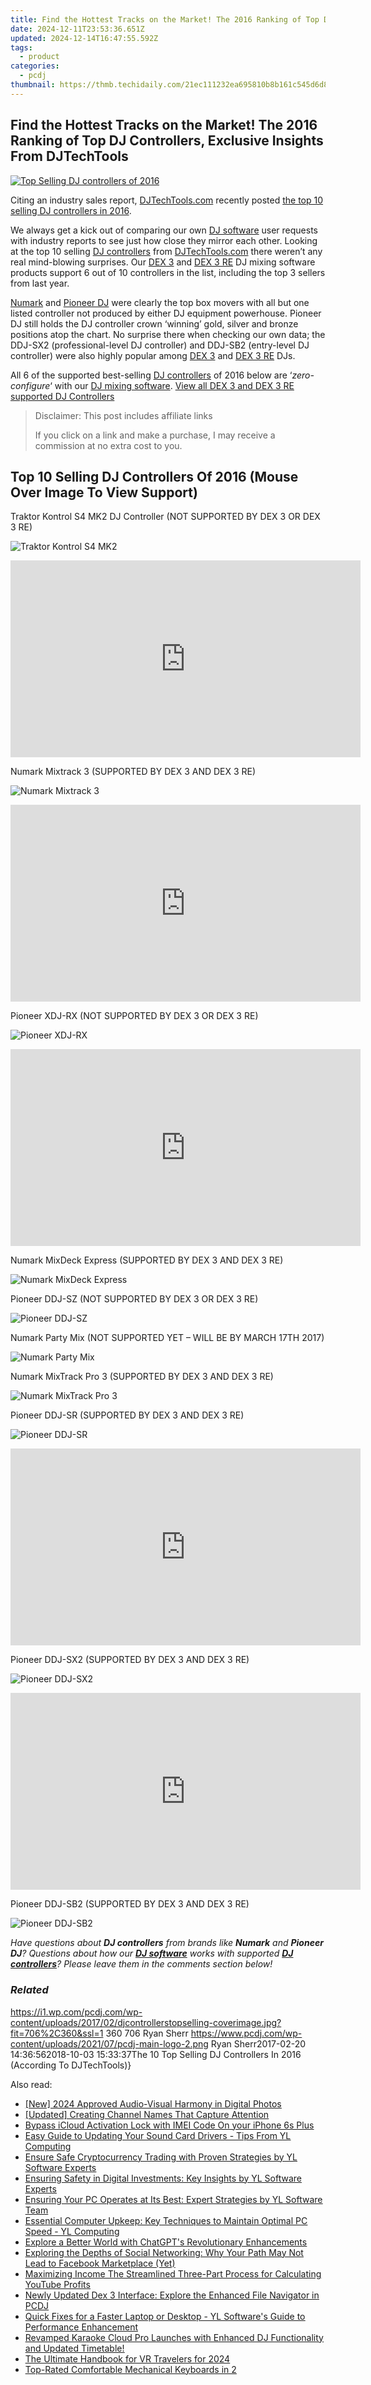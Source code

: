 ```yaml
---
title: Find the Hottest Tracks on the Market! The 2016 Ranking of Top DJ Controllers, Exclusive Insights From DJTechTools
date: 2024-12-11T23:53:36.651Z
updated: 2024-12-14T16:47:55.592Z
tags:
  - product
categories:
  - pcdj
thumbnail: https://thmb.techidaily.com/21ec111232ea695810b8b161c545d6d8dc411e7eef6880dc4b8d8fa008ddde2f.png
---
```


## Find the Hottest Tracks on the Market! The 2016 Ranking of Top DJ Controllers, Exclusive Insights From DJTechTools

[![Top Selling DJ controllers of 2016](https://i1.wp.com/pcdj.com/wp-content/uploads/2017/02/djcontrollerstopselling-coverimage.jpg?resize=706%2C321&ssl=1)](https://i1.wp.com/pcdj.com/wp-content/uploads/2017/02/djcontrollerstopselling-coverimage.jpg?fit=706%2C360&ssl=1 "Top Selling DJ controllers of 2016")

Citing an industry sales report, [DJTechTools.com](http://www.djtechtools.com) recently posted [the top 10 selling DJ controllers in 2016](http://djtechtools.com/2017/02/07/what-were-the-top-10-selling-dj-controllers-in-2016/).

We always get a kick out of comparing our own [DJ software](https://tools.techidaily.com/pcdj/products/) user requests with industry reports to see just how close they mirror each other. Looking at the top 10 selling [DJ controllers](https://tools.techidaily.com/pcdj/products/) from [DJTechTools.com](http://www.djtechtools.com) there weren’t any real mind-blowing surprises. Our [DEX 3](https://tools.techidaily.com/pcdj/products/) and [DEX 3 RE](https://tools.techidaily.com/pcdj/products/) DJ mixing software products support 6 out of 10 controllers in the list, including the top 3 sellers from last year.

[Numark](https://www.numark.com/) and [Pioneer DJ](https://www.pioneerdj.com) were clearly the top box movers with all but one listed controller not produced by either DJ equipment powerhouse. Pioneer DJ still holds the DJ controller crown ‘winning’ gold, silver and bronze positions atop the chart. No surprise there when checking our own data; the DDJ-SX2 (professional-level DJ controller) and DDJ-SB2 (entry-level DJ controller) were also highly popular among [DEX 3](https://tools.techidaily.com/pcdj/products/) and [DEX 3 RE](https://tools.techidaily.com/pcdj/products/) DJs.

All 6 of the supported best-selling [DJ controllers](https://tools.techidaily.com/pcdj/products/) of 2016 below are ‘_zero-configure_‘ with our [DJ mixing software](https://tools.techidaily.com/pcdj/products/). [View all DEX 3 and DEX 3 RE supported DJ Controllers](https://tools.techidaily.com/pcdj/products/)

>  Disclaimer: This post includes affiliate links
>
>  If you click on a link and make a purchase, I may receive a commission at no extra cost to you.
>

## Top 10 Selling DJ Controllers Of 2016 (Mouse Over Image To View Support)

Traktor Kontrol S4 MK2 DJ Controller (NOT SUPPORTED BY DEX 3 OR DEX 3 RE)

![](https://i1.wp.com/pcdj.com/wp-content/uploads/2017/02/number10-controllers.jpg?fit=706%2C360&ssl=1 "Traktor Kontrol S4 MK2")

<!-- affiliate ads begin -->
<iframe width="560" height="315" src="https://www.youtube.com/embed/2Iv3DjT2Fyw?si=pR_z8ZDDVGF2MvKJ" title="YouTube video player" frameborder="0" allow="accelerometer; autoplay; clipboard-write; encrypted-media; gyroscope; picture-in-picture; web-share" referrerpolicy="strict-origin-when-cross-origin" allowfullscreen></iframe>
<!-- affiliate ads end -->

Numark Mixtrack 3 (SUPPORTED BY DEX 3 AND DEX 3 RE)

![Numark Mixtrack 3](https://i0.wp.com/pcdj.com/wp-content/uploads/2017/02/number9-controllers.jpg?fit=706%2C360&ssl=1 "Numark Mixtrack 3")

<!-- affiliate ads begin -->
<iframe width="560" height="315" src="https://www.youtube.com/embed/LBCobAYzzcc?si=J3eSTQ3AdyxWAjGo" title="YouTube video player" frameborder="0" allow="accelerometer; autoplay; clipboard-write; encrypted-media; gyroscope; picture-in-picture; web-share" referrerpolicy="strict-origin-when-cross-origin" allowfullscreen></iframe>
<!-- affiliate ads end -->

Pioneer XDJ-RX (NOT SUPPORTED BY DEX 3 OR DEX 3 RE)

![Pioneer XDJ-RX](https://i1.wp.com/pcdj.com/wp-content/uploads/2017/02/number8-controllers.jpg?fit=706%2C360&ssl=1 "Pioneer XDJ-RX")

<!-- affiliate ads begin -->
<iframe width="560" height="315" src="https://www.youtube.com/embed/LI9nKlbhnw8?si=uUXFVbuEqXtFHHv0" title="YouTube video player" frameborder="0" allow="accelerometer; autoplay; clipboard-write; encrypted-media; gyroscope; picture-in-picture; web-share" referrerpolicy="strict-origin-when-cross-origin" allowfullscreen></iframe>
<!-- affiliate ads end -->

Numark MixDeck Express (SUPPORTED BY DEX 3 AND DEX 3 RE)

![Numark MixDeck Express](https://i2.wp.com/pcdj.com/wp-content/uploads/2017/02/number7-controllers.jpg?fit=706%2C360&ssl=1 "Numark MixDeck Express")

Pioneer DDJ-SZ (NOT SUPPORTED BY DEX 3 OR DEX 3 RE)

![](https://i1.wp.com/pcdj.com/wp-content/uploads/2017/02/number6-controllers.jpg?fit=706%2C360&ssl=1 "Pioneer DDJ-SZ")

Numark Party Mix (NOT SUPPORTED YET – WILL BE BY MARCH 17TH 2017)

![Numark Party Mix](https://i1.wp.com/pcdj.com/wp-content/uploads/2017/02/number5-controllers.jpg?fit=706%2C360&ssl=1 "Numark Party Mix")

Numark MixTrack Pro 3 (SUPPORTED BY DEX 3 AND DEX 3 RE)

![](https://i2.wp.com/pcdj.com/wp-content/uploads/2017/02/number4-controllers.jpg?fit=706%2C360&ssl=1 "Numark MixTrack Pro 3")

Pioneer DDJ-SR (SUPPORTED BY DEX 3 AND DEX 3 RE)

![Pioneer DDJ-SR](https://i1.wp.com/pcdj.com/wp-content/uploads/2017/02/number3-controllers.jpg?fit=706%2C360&ssl=1 "Pioneer DDJ-SR")

<!-- affiliate ads begin -->
<iframe width="560" height="315" src="https://www.youtube.com/embed/cC-HtDQVoG0?si=nQcoa7q8q2IL8U0m" title="YouTube video player" frameborder="0" allow="accelerometer; autoplay; clipboard-write; encrypted-media; gyroscope; picture-in-picture; web-share" referrerpolicy="strict-origin-when-cross-origin" allowfullscreen></iframe>
<!-- affiliate ads end -->

Pioneer DDJ-SX2 (SUPPORTED BY DEX 3 AND DEX 3 RE)

![Pioneer DDJ-SX2](https://i1.wp.com/pcdj.com/wp-content/uploads/2017/02/number2-controllers.jpg?fit=706%2C360&ssl=1 "Pioneer DDJ-SX2")

<!-- affiliate ads begin -->
<iframe width="560" height="315" src="https://www.youtube.com/embed/pRR3Oq03EuE?si=ZTy8-WH0AesA9zRh" title="YouTube video player" frameborder="0" allow="accelerometer; autoplay; clipboard-write; encrypted-media; gyroscope; picture-in-picture; web-share" referrerpolicy="strict-origin-when-cross-origin" allowfullscreen></iframe>
<!-- affiliate ads end -->

Pioneer DDJ-SB2 (SUPPORTED BY DEX 3 AND DEX 3 RE)

![Pioneer DDJ-SB2](https://i0.wp.com/pcdj.com/wp-content/uploads/2017/02/number1-controllers.jpg?fit=706%2C360&ssl=1 "Pioneer DDJ-SB2")

_Have questions about **DJ controllers** from brands like **Numark** and **Pioneer DJ**? Questions about how our [**DJ software**](https://tools.techidaily.com/pcdj/products/) works with supported **[DJ controllers](https://tools.techidaily.com/pcdj/products/)**? Please leave them in the comments section below!_

### _Related_

https://i1.wp.com/pcdj.com/wp-content/uploads/2017/02/djcontrollerstopselling-coverimage.jpg?fit=706%2C360&ssl=1 360 706 Ryan Sherr https://www.pcdj.com/wp-content/uploads/2021/07/pcdj-main-logo-2.png Ryan Sherr2017-02-20 14:36:562018-10-03 15:33:37The 10 Top Selling DJ Controllers In 2016 (According To DJTechTools)}

<ins class="adsbygoogle"
     style="display:block"
     data-ad-format="autorelaxed"
     data-ad-client="ca-pub-7571918770474297"
     data-ad-slot="1223367746"></ins>

<ins class="adsbygoogle"
     style="display:block"
     data-ad-client="ca-pub-7571918770474297"
     data-ad-slot="8358498916"
     data-ad-format="auto"
     data-full-width-responsive="true"></ins>

<span class="atpl-alsoreadstyle">Also read:</span>
<div><ul>
<li><a href="https://fox-http.techidaily.com/new-2024-approved-audio-visual-harmony-in-digital-photos/"><u>[New] 2024 Approved Audio-Visual Harmony in Digital Photos</u></a></li>
<li><a href="https://youtube-sure.techidaily.com/ed-creating-channel-names-that-capture-attention/"><u>[Updated] Creating Channel Names That Capture Attention</u></a></li>
<li><a href="https://activate-lock.techidaily.com/bypass-icloud-activation-lock-with-imei-code-on-your-iphone-6s-plus-by-drfone-ios/"><u>Bypass iCloud Activation Lock with IMEI Code On your iPhone 6s Plus</u></a></li>
<li><a href="https://discover-fantastic.techidaily.com/easy-guide-to-updating-your-sound-card-drivers-tips-from-yl-computing/"><u>Easy Guide to Updating Your Sound Card Drivers - Tips From YL Computing</u></a></li>
<li><a href="https://discover-fantastic.techidaily.com/ensure-safe-cryptocurrency-trading-with-proven-strategies-by-yl-software-experts/"><u>Ensure Safe Cryptocurrency Trading with Proven Strategies by YL Software Experts</u></a></li>
<li><a href="https://discover-fantastic.techidaily.com/ensuring-safety-in-digital-investments-key-insights-by-yl-software-experts/"><u>Ensuring Safety in Digital Investments: Key Insights by YL Software Experts</u></a></li>
<li><a href="https://discover-fantastic.techidaily.com/ensuring-your-pc-operates-at-its-best-expert-strategies-by-yl-software-team/"><u>Ensuring Your PC Operates at Its Best: Expert Strategies by YL Software Team</u></a></li>
<li><a href="https://discover-fantastic.techidaily.com/essential-computer-upkeep-key-techniques-to-maintain-optimal-pc-speed-yl-computing/"><u>Essential Computer Upkeep: Key Techniques to Maintain Optimal PC Speed - YL Computing</u></a></li>
<li><a href="https://tech-haven.techidaily.com/explore-a-better-world-with-chatgpts-revolutionary-enhancements/"><u>Explore a Better World with ChatGPT's Revolutionary Enhancements</u></a></li>
<li><a href="https://tech-renaissance.techidaily.com/exploring-the-depths-of-social-networking-why-your-path-may-not-lead-to-facebook-marketplace-yet/"><u>Exploring the Depths of Social Networking: Why Your Path May Not Lead to Facebook Marketplace (Yet)</u></a></li>
<li><a href="https://youtube-lab.techidaily.com/izing-income-the-streamlined-three-part-process-for-calculating-youtube-profits/"><u>Maximizing Income The Streamlined Three-Part Process for Calculating YouTube Profits</u></a></li>
<li><a href="https://solve-hot.techidaily.com/newly-updated-dex-3-interface-explore-the-enhanced-file-navigator-in-pcdj/"><u>Newly Updated Dex 3 Interface: Explore the Enhanced File Navigator in PCDJ</u></a></li>
<li><a href="https://discover-fantastic.techidaily.com/quick-fixes-for-a-faster-laptop-or-desktop-yl-softwares-guide-to-performance-enhancement/"><u>Quick Fixes for a Faster Laptop or Desktop - YL Software's Guide to Performance Enhancement</u></a></li>
<li><a href="https://discover-fantastic.techidaily.com/revamped-karaoke-cloud-pro-launches-with-enhanced-dj-functionality-and-updated-timetable/"><u>Revamped Karaoke Cloud Pro Launches with Enhanced DJ Functionality and Updated Timetable!</u></a></li>
<li><a href="https://fox-boxes.techidaily.com/the-ultimate-handbook-for-vr-travelers-for-2024/"><u>The Ultimate Handbook for VR Travelers for 2024</u></a></li>
<li><a href="https://buynow-tips.techidaily.com/top-rated-comfortable-mechanical-keyboards-in-2/"><u>Top-Rated Comfortable Mechanical Keyboards in 2</u></a></li>
</ul></div>

